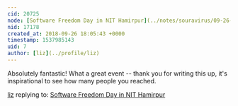 ```yaml
---
cid: 20725
node: [Software Freedom Day in NIT Hamirpur](../notes/souravirus/09-26-2018/software-freedom-day-in-nit-hamirpur)
nid: 17178
created_at: 2018-09-26 18:05:43 +0000
timestamp: 1537985143
uid: 7
author: [liz](../profile/liz)
---
```


Absolutely fantastic! What a great event -- thank you for writing this up, it's inspirational to see how many people you reached. 

[liz](../profile/liz) replying to: [Software Freedom Day in NIT Hamirpur](../notes/souravirus/09-26-2018/software-freedom-day-in-nit-hamirpur)

